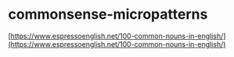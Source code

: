 # commonsense-micropatterns


[https://www.espressoenglish.net/100-common-nouns-in-english/](https://www.espressoenglish.net/100-common-nouns-in-english/)


